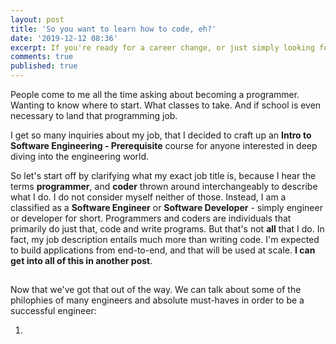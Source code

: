 ```yaml
---
layout: post
title: 'So you want to learn how to code, eh?'
date: '2019-12-12 08:36'
excerpt: If you're ready for a career change, or just simply looking for a challenge and considering becoming an engineer. Here are some of my tips to becoming a software engineer in practice and professionally.
comments: true
published: true
---
```

People come to me all the time asking about becoming a programmer. Wanting to know where to start. What classes to take. And if school is even necessary to land that programming job.

I get so many inquiries about my job, that I decided to craft up an ****Intro to Software Engineering - Prerequisite**** course for anyone interested in deep diving into the engineering world.

So let's start off by clarifying what my exact job title is, because I hear the terms __programmer__, and __coder__ thrown around interchangeably to describe what I do. I do not consider myself neither of those. Instead, I am a classified as a ****Software Engineer**** or ****Software Developer**** - simply engineer or developer for short. Programmers and coders are individuals that primarily do just that, code and write programs. But that's not ****all**** that I do. In fact, my job description entails much more than writing code. I'm expected to build applications from end-to-end, and that will be used at scale. __I can get into all of this in another post__.

##

Now that we've got that out of the way. We can talk about some of the philophies of many engineers and absolute must-haves in order to be a successful engineer:

1.
